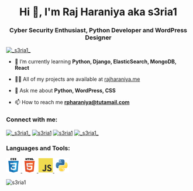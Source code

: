 <h1 align="center">Hi 👋, I'm Raj Haraniya aka s3ria1</h1>
<h3 align="center">Cyber Security Enthusiast, Python Developer and WordPress Designer</h3>

<p align="left"> <a href="https://twitter.com/_s3ria1_" target="blank"><img src="https://img.shields.io/twitter/follow/_s3ria1_?logo=twitter&style=for-the-badge" alt="_s3ria1_" /></a> </p>

- 🌱 I’m currently learning **Python, Django, ElasticSearch, MongoDB, React**

- 👨‍💻 All of my projects are available at [rajharaniya.me](rajharaniya.me)

- 💬 Ask me about **Python, WordPress, CSS**

- 📫 How to reach me **rpharaniya@tutamail.com**

<h3 align="left">Connect with me:</h3>
<p align="left">
<a href="https://twitter.com/_s3ria1_" target="blank"><img align="center" src="https://raw.githubusercontent.com/rahuldkjain/github-profile-readme-generator/master/src/images/icons/Social/twitter.svg" alt="_s3ria1_" height="30" width="40" /></a>
<a href="https://linkedin.com/in/s3ria1" target="blank"><img align="center" src="https://raw.githubusercontent.com/rahuldkjain/github-profile-readme-generator/master/src/images/icons/Social/linked-in-alt.svg" alt="s3ria1" height="30" width="40" /></a>
<a href="https://fb.com/s3ria1" target="blank"><img align="center" src="https://raw.githubusercontent.com/rahuldkjain/github-profile-readme-generator/master/src/images/icons/Social/facebook.svg" alt="s3ria1" height="30" width="40" /></a>
<a href="https://instagram.com/_s3ria1_" target="blank"><img align="center" src="https://raw.githubusercontent.com/rahuldkjain/github-profile-readme-generator/master/src/images/icons/Social/instagram.svg" alt="_s3ria1_" height="30" width="40" /></a>
</p>

<h3 align="left">Languages and Tools:</h3>
<p align="left"> <a href="https://www.w3schools.com/css/" target="_blank" rel="noreferrer"> <img src="https://raw.githubusercontent.com/devicons/devicon/master/icons/css3/css3-original-wordmark.svg" alt="css3" width="40" height="40"/> </a> <a href="https://www.w3.org/html/" target="_blank" rel="noreferrer"> <img src="https://raw.githubusercontent.com/devicons/devicon/master/icons/html5/html5-original-wordmark.svg" alt="html5" width="40" height="40"/> </a> <a href="https://developer.mozilla.org/en-US/docs/Web/JavaScript" target="_blank" rel="noreferrer"> <img src="https://raw.githubusercontent.com/devicons/devicon/master/icons/javascript/javascript-original.svg" alt="javascript" width="40" height="40"/> </a> <a href="https://www.python.org" target="_blank" rel="noreferrer"> <img src="https://raw.githubusercontent.com/devicons/devicon/master/icons/python/python-original.svg" alt="python" width="40" height="40"/> </a> </p>

<p><img align="center" src="https://github-readme-stats.vercel.app/api/top-langs?username=s3ria1&show_icons=true&locale=en&layout=compact" alt="s3ria1" /></p>
